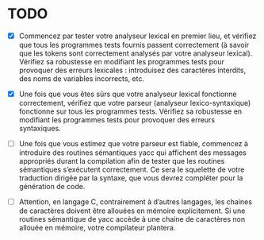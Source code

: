# TODO

- [X]  Commencez par tester votre analyseur lexical en premier lieu, et vérifiez que tous les programmes tests
fournis passent correctement (à savoir que les tokens sont correctement analysés par votre analyseur
lexical). Vérifiez sa robustesse en modifiant les programmes tests pour provoquer des erreurs lexicales :
introduisez des caractères interdits, des noms de variables incorrects, etc.

- [X] Une fois que vous êtes sûrs que votre analyseur lexical fonctionne correctement, vérifiez que votre
parseur (analyseur lexico-syntaxique) fonctionne sur tous les programmes tests. Vérifiez sa robustesse
en modifiant les programmes tests pour provoquer des erreurs syntaxiques.

- [ ] Une fois que vous estimez que votre parseur est fiable, commencez à introduire des routines sémantiques
yacc qui affichent des messages appropriés durant la compilation afin de tester que les routines
sémantiques s’exécutent correctement. Ce sera le squelette de votre traduction dirigée par la syntaxe,
que vous devrez compléter pour la génération de code.

- [ ] Attention, en langage C, contrairement à d’autres langages, les chaines de caractères doivent être allouées
en mémoire explicitement. Si une routines sémantique de yacc accède à une chaine de caractères
non allouée en mémoire, votre compilateur plantera.